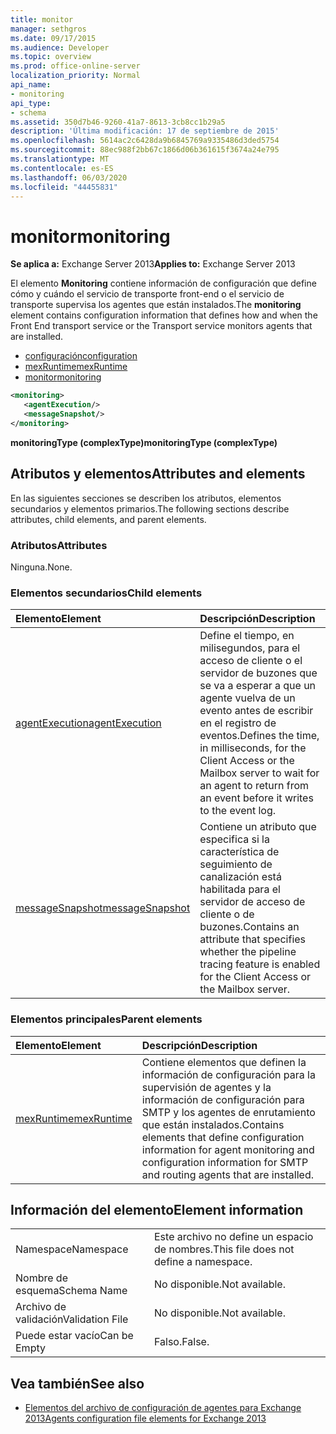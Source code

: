 ```yaml
---
title: monitor
manager: sethgros
ms.date: 09/17/2015
ms.audience: Developer
ms.topic: overview
ms.prod: office-online-server
localization_priority: Normal
api_name:
- monitoring
api_type:
- schema
ms.assetid: 350d7b46-9260-41a7-8613-3cb8cc1b29a5
description: 'Última modificación: 17 de septiembre de 2015'
ms.openlocfilehash: 5614ac2c6428da9b6845769a9335486d3ded5754
ms.sourcegitcommit: 88ec988f2bb67c1866d06b361615f3674a24e795
ms.translationtype: MT
ms.contentlocale: es-ES
ms.lasthandoff: 06/03/2020
ms.locfileid: "44455831"
---
```

# <a name="monitoring"></a><span data-ttu-id="98128-103">monitor</span><span class="sxs-lookup"><span data-stu-id="98128-103">monitoring</span></span>
  
<span data-ttu-id="98128-104">**Se aplica a:** Exchange Server 2013</span><span class="sxs-lookup"><span data-stu-id="98128-104">**Applies to:** Exchange Server 2013</span></span>
  
<span data-ttu-id="98128-105">El elemento **Monitoring** contiene información de configuración que define cómo y cuándo el servicio de transporte front-end o el servicio de transporte supervisa los agentes que están instalados.</span><span class="sxs-lookup"><span data-stu-id="98128-105">The **monitoring** element contains configuration information that defines how and when the Front End transport service or the Transport service monitors agents that are installed.</span></span> 
  
- [<span data-ttu-id="98128-106">configuración</span><span class="sxs-lookup"><span data-stu-id="98128-106">configuration</span></span>](configuration.md)  
- [<span data-ttu-id="98128-107">mexRuntime</span><span class="sxs-lookup"><span data-stu-id="98128-107">mexRuntime</span></span>](mexruntime.md)  
- [<span data-ttu-id="98128-108">monitor</span><span class="sxs-lookup"><span data-stu-id="98128-108">monitoring</span></span>](monitoring.md)
  
```XML
<monitoring>
   <agentExecution/>
   <messageSnapshot/>
</monitoring>
```

<span data-ttu-id="98128-109">**monitoringType (complexType)**</span><span class="sxs-lookup"><span data-stu-id="98128-109">**monitoringType (complexType)**</span></span>

## <a name="attributes-and-elements"></a><span data-ttu-id="98128-110">Atributos y elementos</span><span class="sxs-lookup"><span data-stu-id="98128-110">Attributes and elements</span></span>

<span data-ttu-id="98128-111">En las siguientes secciones se describen los atributos, elementos secundarios y elementos primarios.</span><span class="sxs-lookup"><span data-stu-id="98128-111">The following sections describe attributes, child elements, and parent elements.</span></span>
  
### <a name="attributes"></a><span data-ttu-id="98128-112">Atributos</span><span class="sxs-lookup"><span data-stu-id="98128-112">Attributes</span></span>

<span data-ttu-id="98128-113">Ninguna.</span><span class="sxs-lookup"><span data-stu-id="98128-113">None.</span></span>
  
### <a name="child-elements"></a><span data-ttu-id="98128-114">Elementos secundarios</span><span class="sxs-lookup"><span data-stu-id="98128-114">Child elements</span></span>

|<span data-ttu-id="98128-115">**Elemento**</span><span class="sxs-lookup"><span data-stu-id="98128-115">**Element**</span></span>|<span data-ttu-id="98128-116">**Descripción**</span><span class="sxs-lookup"><span data-stu-id="98128-116">**Description**</span></span>|
|:-----|:-----|
|[<span data-ttu-id="98128-117">agentExecution</span><span class="sxs-lookup"><span data-stu-id="98128-117">agentExecution</span></span>](agentexecution.md) <br/> |<span data-ttu-id="98128-118">Define el tiempo, en milisegundos, para el acceso de cliente o el servidor de buzones que se va a esperar a que un agente vuelva de un evento antes de escribir en el registro de eventos.</span><span class="sxs-lookup"><span data-stu-id="98128-118">Defines the time, in milliseconds, for the Client Access or the Mailbox server to wait for an agent to return from an event before it writes to the event log.</span></span>  <br/> |
|[<span data-ttu-id="98128-119">messageSnapshot</span><span class="sxs-lookup"><span data-stu-id="98128-119">messageSnapshot</span></span>](messagesnapshot.md) <br/> |<span data-ttu-id="98128-120">Contiene un atributo que especifica si la característica de seguimiento de canalización está habilitada para el servidor de acceso de cliente o de buzones.</span><span class="sxs-lookup"><span data-stu-id="98128-120">Contains an attribute that specifies whether the pipeline tracing feature is enabled for the Client Access or the Mailbox server.</span></span>  <br/> |
   
### <a name="parent-elements"></a><span data-ttu-id="98128-121">Elementos principales</span><span class="sxs-lookup"><span data-stu-id="98128-121">Parent elements</span></span>

|<span data-ttu-id="98128-122">**Elemento**</span><span class="sxs-lookup"><span data-stu-id="98128-122">**Element**</span></span>|<span data-ttu-id="98128-123">**Descripción**</span><span class="sxs-lookup"><span data-stu-id="98128-123">**Description**</span></span>|
|:-----|:-----|
|[<span data-ttu-id="98128-124">mexRuntime</span><span class="sxs-lookup"><span data-stu-id="98128-124">mexRuntime</span></span>](mexruntime.md) <br/> |<span data-ttu-id="98128-125">Contiene elementos que definen la información de configuración para la supervisión de agentes y la información de configuración para SMTP y los agentes de enrutamiento que están instalados.</span><span class="sxs-lookup"><span data-stu-id="98128-125">Contains elements that define configuration information for agent monitoring and configuration information for SMTP and routing agents that are installed.</span></span>  <br/> |
   
## <a name="element-information"></a><span data-ttu-id="98128-126">Información del elemento</span><span class="sxs-lookup"><span data-stu-id="98128-126">Element information</span></span>

|||
|:-----|:-----|
|<span data-ttu-id="98128-127">Namespace</span><span class="sxs-lookup"><span data-stu-id="98128-127">Namespace</span></span>  <br/> |<span data-ttu-id="98128-128">Este archivo no define un espacio de nombres.</span><span class="sxs-lookup"><span data-stu-id="98128-128">This file does not define a namespace.</span></span>  <br/> |
|<span data-ttu-id="98128-129">Nombre de esquema</span><span class="sxs-lookup"><span data-stu-id="98128-129">Schema Name</span></span>  <br/> |<span data-ttu-id="98128-130">No disponible.</span><span class="sxs-lookup"><span data-stu-id="98128-130">Not available.</span></span>  <br/> |
|<span data-ttu-id="98128-131">Archivo de validación</span><span class="sxs-lookup"><span data-stu-id="98128-131">Validation File</span></span>  <br/> |<span data-ttu-id="98128-132">No disponible.</span><span class="sxs-lookup"><span data-stu-id="98128-132">Not available.</span></span>  <br/> |
|<span data-ttu-id="98128-133">Puede estar vacío</span><span class="sxs-lookup"><span data-stu-id="98128-133">Can be Empty</span></span>  <br/> |<span data-ttu-id="98128-134">Falso.</span><span class="sxs-lookup"><span data-stu-id="98128-134">False.</span></span>  <br/> |
   
## <a name="see-also"></a><span data-ttu-id="98128-135">Vea también</span><span class="sxs-lookup"><span data-stu-id="98128-135">See also</span></span>

- [<span data-ttu-id="98128-136">Elementos del archivo de configuración de agentes para Exchange 2013</span><span class="sxs-lookup"><span data-stu-id="98128-136">Agents configuration file elements for Exchange 2013</span></span>](agents-configuration-file-elements-for-exchange-2013.md)

